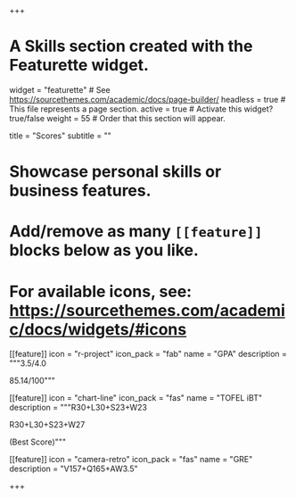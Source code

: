 +++
# A Skills section created with the Featurette widget.
widget = "featurette"  # See https://sourcethemes.com/academic/docs/page-builder/
headless = true  # This file represents a page section.
active = true  # Activate this widget? true/false
weight = 55  # Order that this section will appear.

title = "Scores"
subtitle = ""

# Showcase personal skills or business features.
# 
# Add/remove as many `[[feature]]` blocks below as you like.
# 
# For available icons, see: https://sourcethemes.com/academic/docs/widgets/#icons

[[feature]]
  icon = "r-project"
  icon_pack = "fab"
  name = "GPA"
  description = """3.5/4.0

85.14/100"""
  
[[feature]]
  icon = "chart-line"
  icon_pack = "fas"
  name = "TOFEL iBT"
  description = """R30+L30+S23+W23

R30+L30+S23+W27

(Best Score)"""  
  
[[feature]]
  icon = "camera-retro"
  icon_pack = "fas"
  name = "GRE"
  description = "V157+Q165+AW3.5"

+++
